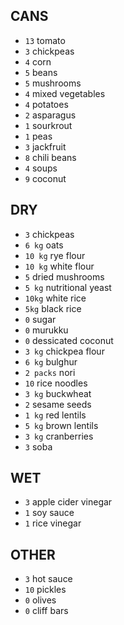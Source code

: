 ## CANS

- `13` tomato
- `3` chickpeas
- `4` corn
- `5` beans
- `5` mushrooms
- `4` mixed vegetables
- `4` potatoes
- `2` asparagus
- `1` sourkrout
- `1` peas
- `3` jackfruit
- `8` chili beans
- `4` soups
- `9` coconut

## DRY

- `3` chickpeas
- `6 kg` oats
- `10 kg` rye flour
- `10 kg` white flour
- `5` dried mushrooms
- `5 kg` nutritional yeast
- `10kg` white rice
- `5kg` black rice
- `0` sugar
- `0` murukku
- `0` dessicated coconut
- `3 kg` chickpea flour
- `6 kg` bulghur 
- `2 packs` nori
- `10` rice noodles
- `3 kg` buckwheat
- `2` sesame seeds
- `1 kg` red lentils
- `5 kg` brown lentils
- `3 kg` cranberries
- `3` soba

## WET

- `3` apple cider vinegar
- `1` soy sauce
- `1` rice vinegar

## OTHER

- `3` hot sauce
- `10` pickles
- `0` olives
- `0` cliff bars
